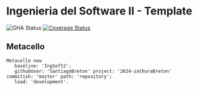 # Ingenieria del Software II - Template

![GHA Status](https://github.com/uca-argentina/2024-zathura/actions/workflows/GHA.yml/badge.svg)
[![Coverage Status](https://coveralls.io/repos/github/SantiagoBreton/2024-zathuraBreton/badge.svg?branch=master)](https://coveralls.io/github/SantiagoBreton/2024-zathuraBreton?branch=master)

## Metacello

```smalltalk
Metacello new
   baseline: 'IngSoft2';
   githubUser: 'SantiagoBreton' project: '2024-zathuraBreton' commitish: 'master' path: 'repository';
   load: 'development'.
```
